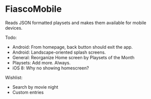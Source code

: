 FiascoMobile
============

Reads JSON formatted playsets and makes them available for mobile devices.


Todo:
* Android: From homepage, back button should exit the app. 
* Android: Landscape-oriented splash screens.
* General: Reorganize Home screen by Playsets of the Month
* Playsets: Add more. Always.
* iOS 8: Why no showing homescreen?

Wishlist:
* Search by movie night
* Custom entries
